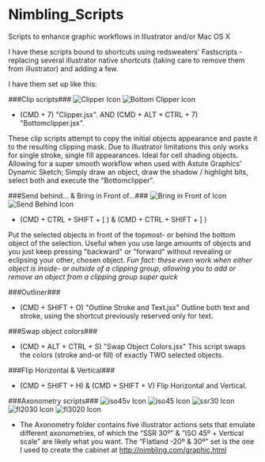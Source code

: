 Nimbling_Scripts
================

Scripts to enhance graphic workflows in Illustrator and/or Mac OS X

I have these scripts bound to shortcuts using redsweaters' Fastscripts - replacing several illustrator native shortcuts (taking care to remove them from illustrator) and adding a few.

I have them set up like this:

###Clip scripts###
![Clipper Icon](http://www.nimbling.com/images/Clipper.png) ![Bottom Clipper Icon](http://www.nimbling.com/images/Bottomclipper.png)
* (CMD + 7) "Clipper.jsx". AND (CMD + ALT + CTRL + 7) "Bottomclipper.jsx".

These clip scripts attempt to copy the initial objects appearance and paste it to the resulting clipping mask. Due to illustrator limitations this only works for single stroke, single fill appearances.
Ideal for cell shading objects. Allowing for a super smooth workflow when used with Astute Graphics' Dynamic Sketch; Simply draw an object, draw the shadow / highlight bits, select both and execute the "Bottomclipper".

###Send behind… & Bring in Front of…###
![Bring in Front of Icon](http://www.nimbling.com/images/Bring-in-Front-of.png) ![Send Behind Icon](http://www.nimbling.com/images/Send-Behind.png)
* (CMD + CTRL + SHIFT + [ ) & (CMD + CTRL + SHIFT + ] )

Put the selected objects in front of the topmost- or behind the bottom object of the selection. Useful when you use large amounts of objects and you just keep pressing "backward" or "forward" without revealing or eclipsing your other, chosen object.
*Fun fact: these even work when either object is inside- or outside of a clipping group, allowing you to add or remove an object from a clipping group super quick*

###Outliner###
* (CMD + SHIFT + O) "Outline Stroke and Text.jsx"
Outline both text and stroke, using the shortcut previously reserved only for text.

###Swap object colors###
* (CMD + ALT + CTRL + S) "Swap Object Colors.jsx"
This script swaps the colors (stroke and-or fill) of exactly TWO selected objects.

###Flip Horizontal & Vertical###
* (CMD + SHIFT + H) & (CMD + SHIFT + V)
Flip Horizontal and Vertical.

###Axonometry scripts###
![iso45v Icon](http://www.nimbling.com/images/iso45v.png) ![iso45 Icon](http://www.nimbling.com/images/iso45.png) ![ssr30 Icon](http://www.nimbling.com/images/ssr30.png) ![fl2030 Icon](http://www.nimbling.com/images/fl2030.png) ![fl3020 Icon](http://www.nimbling.com/images/fl3020.png)
* The Axonometry folder contains five illustrator actions sets that emulate different axonometries,
of which the “SSR 30º” & “ISO 45º + Vertical scale” are likely what you want.
The “Flatland -20º & 30º” set is the one I used to create the cabinet
at http://nimbling.com/graphic.html
